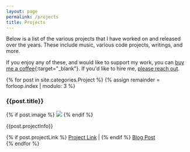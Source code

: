 ```yaml
---
layout: page
permalink: /projects
title: Projects
---
```


Below is a list of the various projects that I have worked on and released over the years. These include music, various code projects, writings, and more.

If you enjoy any of these, and would like to support my work, you can [buy me a coffee](https://ko-fi.com/niclake){:target="_blank"}. If you'd like to hire me, [please reach out](/hello).

<div class="container">
  <div class="row">
    {% for post in site.categories.Project %}
      {% assign remainder = forloop.index | modulo: 3 %}
      <div class="col-lg-4 col-md-6 col-sm-12 d-flex align-items-stretch">
        <div class="card" href="{{ site.baseurl }}{{ post.url }}">
          <div>
            <h3>{{post.title}}</h3>
            {% if post.image %}
              <img src="{{ post.image }}" />
            {% endif %}
            <p>{{post.projectInfo}}</p>
          </div>
          <div class="mt-auto text-end">
            {% if post.projectLink %}
              <a href="{{ post.projectLink }}">Project Link</a> | 
            {% endif %}
            <a href = "{{ post.url }}">Blog Post</a>
          </div>
        </div>
      </div>
    {% endfor %}
  </div>
</div>
